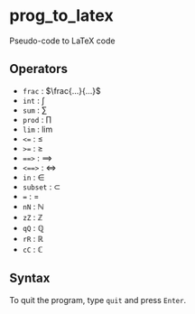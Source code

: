 # prog_to_latex
Pseudo-code to LaTeX code

## Operators
- `frac` : $\frac{...}{...}$
- `int` : $\int$
- `sum` : $\sum$
- `prod` : $\prod$
- `lim` : $\lim$
- `<=` : $\leq$ 
- `>=` : $\geq$
- `==>` : $\implies$
- `<==>` : $\iff$
- `in` : $\in$
- `subset` : $\subset$
- `=` : $=$
- `nN` : $\mathbb{N}$
- `zZ` : $\mathbb{Z}$
- `qQ` : $\mathbb{Q}$
- `rR` : $\mathbb{R}$
- `cC` : $\mathbb{C}$

## Syntax 
To quit the program, type `quit` and press `Enter`.  


